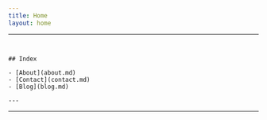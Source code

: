 ```yaml
---
title: Home
layout: home
```
---
```


## Index

- [About](about.md)
- [Contact](contact.md)
- [Blog](blog.md)

---
```

---